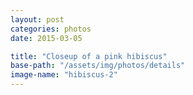 ```yaml
---
layout: post
categories: photos
date: 2015-03-05

title: "Closeup of a pink hibiscus"
base-path: "/assets/img/photos/details"
image-name: "hibiscus-2"
---
```

